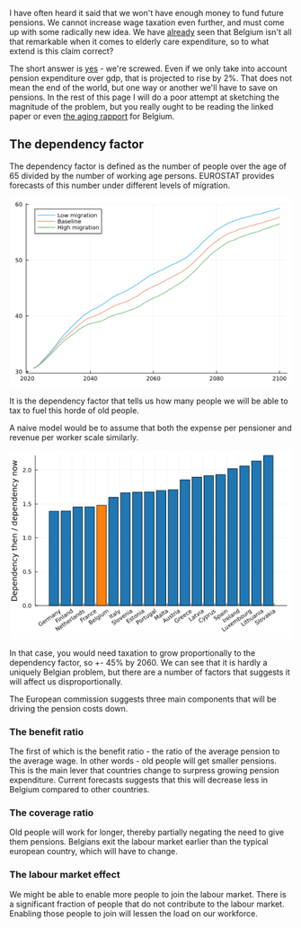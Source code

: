I have often heard it said that we won't have enough money to fund future pensions. We cannot increase wage taxation even further, and must come up with some radically new idea. We have [already](../expenditure/social_protection.md#old-age) seen that Belgium isn't all that remarkable when it comes to elderly care expenditure, so to what extend is this claim correct?

The short answer is [yes](https://www.nbb.be/doc/ts/publications/economicreview/2023/ecorevi2023_h09.pdf) - we're screwed. Even if we only take into account pension expenditure over gdp, that is projected to rise by 2%. That does not mean the end of the world, but one way or another we'll have to save on pensions. In the rest of this page I will do a poor attempt at sketching the magnitude of the problem, but you really ought to be reading the linked paper or even [the aging rapport](https://economy-finance.ec.europa.eu/publications/2024-ageing-report-economic-and-budgetary-projections-eu-member-states-2022-2070_en) for Belgium.

## The dependency factor

The dependency factor is defined as the number of people over the age of 65 divided by the number of working age persons. EUROSTAT provides forecasts of this number under different levels of migration.

![](../assets/old_age_dependency_forecast.png)

It is the dependency factor that tells us how many people we will be able to tax to fuel this horde of old people.

A naive model would be to assume that both the expense per pensioner and revenue per worker scale similarly. 

![](../assets/future_pension_costs.png)

In that case, you would need taxation to grow proportionally to the dependency factor, so +- 45% by 2060. We can see that it is hardly a uniquely Belgian problem, but there are a number of factors that suggests it will affect us disproportionally.

The European commission suggests three main components that will be driving the pension costs down.


### The benefit ratio

The first of which is the benefit ratio - the ratio of the average pension to the average wage. In other words - old people will get smaller pensions. This is the main lever that countries change to surpress growing pension expenditure. Current forecasts suggests that this will decrease less in Belgium compared to other countries.

### The coverage ratio

Old people will work for longer, thereby partially negating the need to give them pensions. Belgians exit the labour market earlier than the typical european country, which will have to change.

### The labour market effect

We might be able to enable more people to join the labour market. There is a significant fraction of people that do not contribute to the labour market. Enabling those people to join will lessen the load on our workforce.
